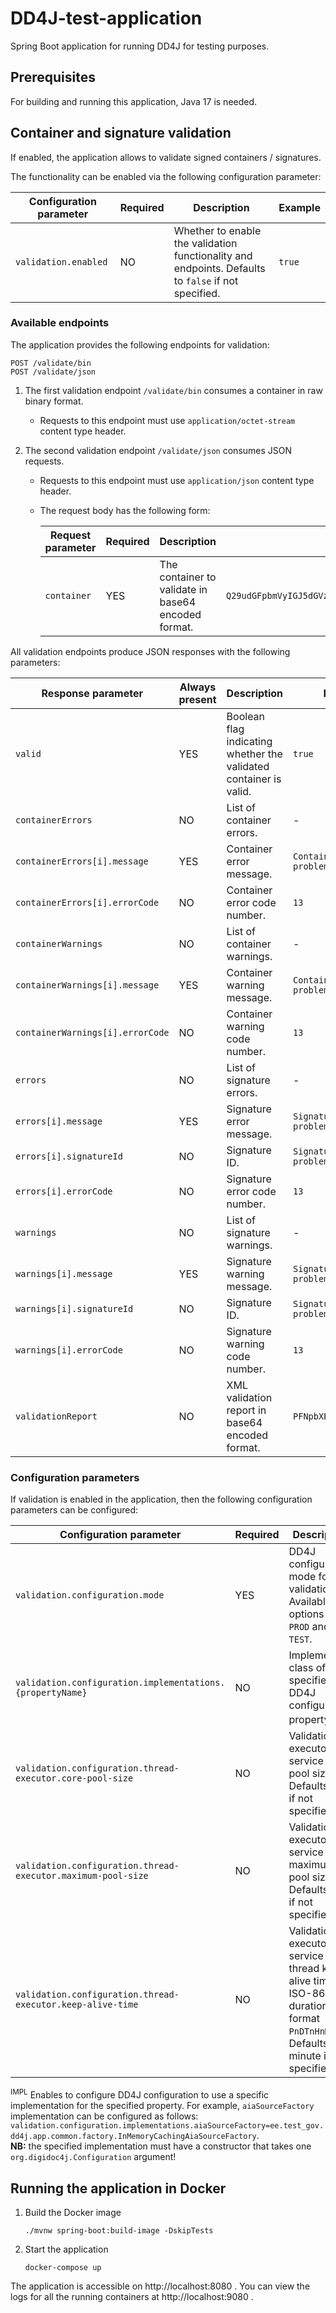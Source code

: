 # DD4J-test-application

Spring Boot application for running DD4J for testing purposes.

## Prerequisites

For building and running this application, Java 17 is needed.

## Container and signature validation

If enabled, the application allows to validate signed containers / signatures.

The functionality can be enabled via the following configuration parameter:

| Configuration parameter | Required | Description | Example |
| ----------------------- | -------- | ----------- | ------- |
| `validation.enabled` | NO | Whether to enable the validation functionality and endpoints. Defaults to `false` if not specified. | `true` |

### Available endpoints

The application provides the following endpoints for validation:

```
POST /validate/bin
POST /validate/json
```

1. The first validation endpoint `/validate/bin` consumes a container in raw binary format.
   * Requests to this endpoint must use `application/octet-stream` content type header.

2. The second validation endpoint `/validate/json` consumes JSON requests.
   * Requests to this endpoint must use `application/json` content type header.
   * The request body has the following form:

     | Request parameter | Required | Description | Example |
     | ----------------- | -------- | ----------- | ------- |
     | `container` | YES | The container to validate in base64 encoded format. | `Q29udGFpbmVyIGJ5dGVzIGVuY29kZWQgaW4gYmFzZTY0IGZvcm1hdC4=` |

All validation endpoints produce JSON responses with the following parameters:

| Response parameter | Always present | Description | Example |
| ------------------ | -------------- | ----------- | ------- |
| `valid` | YES | Boolean flag indicating whether the validated container is valid. | `true` |
| `containerErrors` | NO | List of container errors. | - |
| `containerErrors[i].message` | YES | Container error message. | `Container has a problem` |
| `containerErrors[i].errorCode` | NO | Container error code number. | `13` |
| `containerWarnings` | NO | List of container warnings. | - |
| `containerWarnings[i].message` | YES | Container warning message. | `Container has a problem` |
| `containerWarnings[i].errorCode` | NO | Container warning code number. | `13` |
| `errors` | NO | List of signature errors. | - |
| `errors[i].message` | YES | Signature error message. | `Signature has a problem` |
| `errors[i].signatureId` | NO | Signature ID. | `Signature has a problem` |
| `errors[i].errorCode` | NO | Signature error code number. | `13` |
| `warnings` | NO | List of signature warnings. | - |
| `warnings[i].message` | YES | Signature warning message. | `Signature has a problem` |
| `warnings[i].signatureId` | NO | Signature ID. | `Signature has a problem` |
| `warnings[i].errorCode` | NO | Signature warning code number. | `13` |
| `validationReport` | NO | XML validation report in base64 encoded format. | `PFNpbXBsZVJlcG9ydD4=` |

### Configuration parameters

If validation is enabled in the application, then the following configuration parameters can be configured:

| Configuration parameter | Required | Description | Example |
| ----------------------- | -------- | ----------- | ------- |
| `validation.configuration.mode` | YES | DD4J configuration mode for validation. Available options are `PROD` and `TEST`. | `TEST` |
| `validation.configuration.implementations.{propertyName}` | NO | Implementing class of the specified DD4J configuration property.<sup>IMPL</sup> | `ee.test_gov.dd4j.app.common.factory.InMemoryCachingAiaSourceFactory` |
| `validation.configuration.thread-executor.core-pool-size` | NO | Validation executor service core pool size. Defaults to `0` if not specified. | `10` |
| `validation.configuration.thread-executor.maximum-pool-size` | NO | Validation executor service maximum pool size. Defaults to `1` if not specified. | `100` |
| `validation.configuration.thread-executor.keep-alive-time` | NO | Validation executor service thread keep-alive time in ISO-8601 duration format `PnDTnHnMn.nS`. Defaults to 1 minute if not specified. | `PT5M` |

<sup>IMPL</sup> Enables to configure DD4J configuration to use a specific implementation for the specified property.
For example, `aiaSourceFactory` implementation can be configured as follows:
`validation.configuration.implementations.aiaSourceFactory=ee.test_gov.dd4j.app.common.factory.InMemoryCachingAiaSourceFactory`.
<br>**NB:** the specified implementation must have a constructor that takes one `org.digidoc4j.Configuration` argument!

## Running the application in Docker

1. Build the Docker image
   ```shell
   ./mvnw spring-boot:build-image -DskipTests
   ```
2. Start the application
   ```shell
   docker-compose up
   ```

The application is accessible on http://localhost:8080 .
You can view the logs for all the running containers at http://localhost:9080 .
